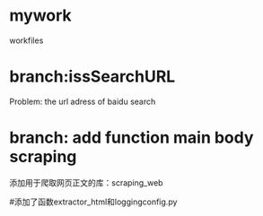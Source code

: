 # mywork
workfiles
# branch:issSearchURL
Problem: the url adress of baidu search
# branch: add function main body scraping
添加用于爬取网页正文的库：scraping_web

#添加了函数extractor_html和loggingconfig.py

